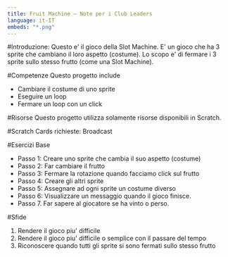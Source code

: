 ```yaml
---
title: Fruit Machine — Note per i Club Leaders                  
language: it-IT
embeds: "*.png"
---
```


#Introduzione:
Questo e' il gioco della Slot Machine. E' un gioco che ha 3 sprite che cambiano il loro aspetto (costume). Lo scopo e' di fermare i 3 sprite sullo stesso frutto (come una Slot Machine).

#Competenze
Questo progetto include

- Cambiare il costume di uno sprite
- Eseguire un loop
- Fermare un loop con un click

#Risorse
Questo progetto utilizza solamente risorse disponibili in Scratch.

#Scratch Cards richieste:
Broadcast

#Esercizi Base
* Passo 1: Creare uno sprite che cambia il suo aspetto (costume)
* Passo 2: Far cambiare il frutto
* Passo 3: Fermare la rotazione quando facciamo click sul frutto
* Passo 4: Creare gli altri sprite
* Passo 5: Assegnare ad ogni sprite un costume diverso
* Passo 6: Visualizzare un messaggio quando il gioco finisce.
* Passo 7. Far sapere al giocatore se ha vinto o perso.

#Sfide
1. Rendere il gioco piu' difficile
2. Rendere il gioco piu' difficile o semplice con il passare del tempo
3. Riconoscere quando tutti gli sprite si sono fermati sullo stesso frutto
